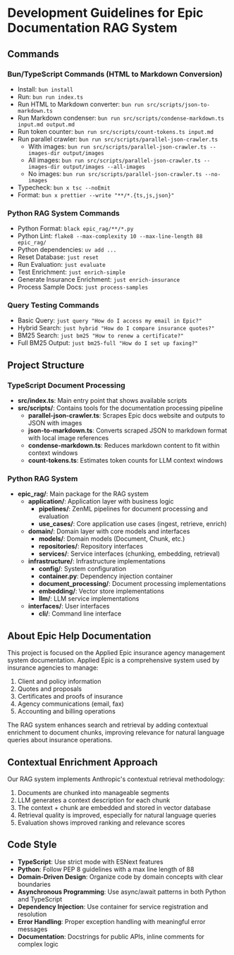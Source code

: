 # Development Guidelines for Epic Documentation RAG System

## Commands

### Bun/TypeScript Commands (HTML to Markdown Conversion)
- Install: `bun install`
- Run: `bun run index.ts`
- Run HTML to Markdown converter: `bun run src/scripts/json-to-markdown.ts`
- Run Markdown condenser: `bun run src/scripts/condense-markdown.ts input.md output.md`
- Run token counter: `bun run src/scripts/count-tokens.ts input.md`
- Run parallel crawler: `bun run src/scripts/parallel-json-crawler.ts`
  - With images: `bun run src/scripts/parallel-json-crawler.ts --images-dir output/images`
  - All images: `bun run src/scripts/parallel-json-crawler.ts --images-dir output/images --all-images`
  - No images: `bun run src/scripts/parallel-json-crawler.ts --no-images`
- Typecheck: `bun x tsc --noEmit`
- Format: `bun x prettier --write "**/*.{ts,js,json}"`

### Python RAG System Commands
- Python Format: `black epic_rag/**/*.py`
- Python Lint: `flake8 --max-complexity 10 --max-line-length 88 epic_rag/`
- Python dependencies: `uv add ...`
- Reset Database: `just reset`
- Run Evaluation: `just evaluate`
- Test Enrichment: `just enrich-simple`
- Generate Insurance Enrichment: `just enrich-insurance`
- Process Sample Docs: `just process-samples`

### Query Testing Commands
- Basic Query: `just query "How do I access my email in Epic?"`
- Hybrid Search: `just hybrid "How do I compare insurance quotes?"`
- BM25 Search: `just bm25 "How to renew a certificate?"`
- Full BM25 Output: `just bm25-full "How do I set up faxing?"`

## Project Structure

### TypeScript Document Processing
- **src/index.ts**: Main entry point that shows available scripts
- **src/scripts/**: Contains tools for the documentation processing pipeline
  - **parallel-json-crawler.ts**: Scrapes Epic docs website and outputs to JSON with images
  - **json-to-markdown.ts**: Converts scraped JSON to markdown format with local image references
  - **condense-markdown.ts**: Reduces markdown content to fit within context windows
  - **count-tokens.ts**: Estimates token counts for LLM context windows

### Python RAG System
- **epic_rag/**: Main package for the RAG system
  - **application/**: Application layer with business logic
    - **pipelines/**: ZenML pipelines for document processing and evaluation
    - **use_cases/**: Core application use cases (ingest, retrieve, enrich)
  - **domain/**: Domain layer with core models and interfaces
    - **models/**: Domain models (Document, Chunk, etc.)
    - **repositories/**: Repository interfaces
    - **services/**: Service interfaces (chunking, embedding, retrieval)
  - **infrastructure/**: Infrastructure implementations
    - **config/**: System configuration
    - **container.py**: Dependency injection container
    - **document_processing/**: Document processing implementations
    - **embedding/**: Vector store implementations
    - **llm/**: LLM service implementations
  - **interfaces/**: User interfaces
    - **cli/**: Command line interface

## About Epic Help Documentation

This project is focused on the Applied Epic insurance agency management system documentation. Applied Epic is a comprehensive system used by insurance agencies to manage:

1. Client and policy information
2. Quotes and proposals
3. Certificates and proofs of insurance
4. Agency communications (email, fax)
5. Accounting and billing operations

The RAG system enhances search and retrieval by adding contextual enrichment to document chunks, improving relevance for natural language queries about insurance operations.

## Contextual Enrichment Approach

Our RAG system implements Anthropic's contextual retrieval methodology:

1. Documents are chunked into manageable segments
2. LLM generates a context description for each chunk
3. The context + chunk are embedded and stored in vector database
4. Retrieval quality is improved, especially for natural language queries
5. Evaluation shows improved ranking and relevance scores

## Code Style

- **TypeScript**: Use strict mode with ESNext features
- **Python**: Follow PEP 8 guidelines with a max line length of 88
- **Domain-Driven Design**: Organize code by domain concepts with clear boundaries
- **Asynchronous Programming**: Use async/await patterns in both Python and TypeScript
- **Dependency Injection**: Use container for service registration and resolution
- **Error Handling**: Proper exception handling with meaningful error messages
- **Documentation**: Docstrings for public APIs, inline comments for complex logic

